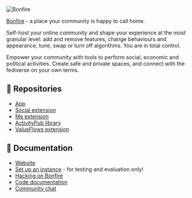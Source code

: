 ![Bonfire](https://bonfirenetworks.org/img/bonfire_brand.png)

[Bonfire](https://bonfirenetworks.org/) - a place your community is happy to call home.

Self-host your online community and shape your experience at the most granular level: add and remove features, change behaviours and appearance, tune, swap or turn off algorithms. You are in total control.

Empower your community with tools to perform social, economic and political activities. Create safe and private spaces, and connect with the fediverse on your own terms.

## 📖 Repositories
* [App](https://github.com/bonfire-networks/bonfire-app) 
* [Social extension](https://github.com/bonfire-networks/bonfire_social) 
* [Me extension](https://github.com/bonfire-networks/bonfire_me) 
* [ActivityPub library](https://github.com/bonfire-networks/activity_pub) 
* [ValueFlows extension](https://github.com/bonfire-networks/bonfire_valueflows) 

## 📖 Documentation
* [Website](https://bonfirenetworks.org) 
* [Set up an instance](docs/DEPLOY.md) - for testing and evaluation only!
* [Hacking on Bonfire](docs/HACKING.md) 
* [Code documentation](https://doc.bonfirenetworks.org/api-reference.html#content) 
* [Community chat](https://matrix.to/#/%23bonfire-networks:matrix.org) 

